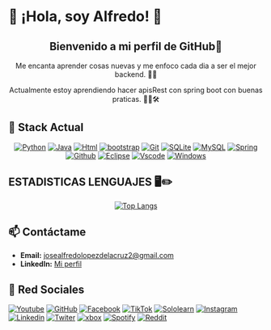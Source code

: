 # 👋 ¡Hola, soy Alfredo! 👻

<div align="center">
  <h2>Bienvenido a mi perfil de GitHub🤖</h2>
  <p>Me encanta aprender cosas nuevas y me enfoco cada dia a ser el mejor backend. 🎨✨</p>
  <p>Actualmente estoy aprendiendo hacer apisRest con spring boot con buenas praticas. 👨‍💻🛠️ </p>
</div>

## 🌟 Stack Actual
<div align="center">
  
[![Python](https://skillicons.dev/icons?i=python&theme=dark&perline=15)](#)
[![Java](https://skillicons.dev/icons?i=java&theme=dark&perline=15)](#)
[![Html](https://skillicons.dev/icons?i=html&theme=dark&perline=15)](#)
[![bootstrap](https://skillicons.dev/icons?i=bootstrap&theme=dark&perline=15)](#)
[![Git](https://skillicons.dev/icons?i=git&theme=dark&perline=15)](#)
[![SQLite](https://skillicons.dev/icons?i=sqlite&theme=dark&perline=15)](#)
[![MySQL](https://skillicons.dev/icons?i=mysql&theme=dark&perline=15)](#)
[![Spring](https://skillicons.dev/icons?i=spring&theme=dark&perline=15)](#)
[![Github](https://skillicons.dev/icons?i=github&theme=dark&perline=15)](#)
[![Eclipse](https://skillicons.dev/icons?i=eclipse&theme=dark&perline=15)](#)
[![Vscode](https://skillicons.dev/icons?i=vscode&theme=dark&perline=15)](#)
[![Windows](https://skillicons.dev/icons?i=windows&theme=dark&perline=15)](#)
</div>

## ESTADISTICAS LENGUAJES 🖥️✏️
<div align="center">

[![Top Langs](https://github-readme-stats.vercel.app/api/top-langs/?username=AlfreGood20&layout=compact&theme=radical)](#)

</div>

## 📫 Contáctame
- **Email:** [josealfredolopezdelacruz2@gmail.com](mailto:josealfredolopezdelacruz2@gmail.com)
- **LinkedIn:** [Mi perfil](https://www.linkedin.com/José-Alfredo-López-De-La-Cruz)

## 🤳 Red Sociales
[![Youtube](https://img.shields.io/youtube/channel/subscribers/UC_4tAABjsiIy2iQ4IQfV_Yw?style=social&logoSize=auto&)](https://www.youtube.com/@alfredopro202)
[![GitHub](https://img.shields.io/badge/GitHub-100000?style=for-the-badge&logo=github&logoColor=white)](https://github.com/AlfreGood20)
[![Facebook](https://img.shields.io/badge/Facebook-1877F2?style=for-the-badge&logo=facebook&logoColor=white)](https://www.facebook.com/josealfredo.lopezdelacruz.58?mibextid=ZbWKwL)
[![TikTok](https://img.shields.io/badge/TikTok-000000?style=for-the-badge&logo=tiktok&logoColor=white)](https://www.tiktok.com/@alfredopro20?_t=8sgZBDNAQ3Z&_r=1)
[![Sololearn](https://img.shields.io/badge/-Sololearn-3a464b?style=for-the-badge&logo=Sololearn&logoColor=white)](https://www.sololearn.com/profile/30577356/?ref=app)
[![Instagram](https://img.shields.io/badge/Instagram-E4405F?style=for-the-badge&logo=instagram&logoColor=white)](https://www.instagram.com/by_.alfy)
[![Linkedin](https://img.shields.io/badge/LinkedIn-0077B5?style=for-the-badge&logo=linkedin&logoColor=white)](https://www.linkedin.com/in/jos%C3%A9-alfredo-l%C3%B3pez-de-la-cruz-640276324)
[![Twiter](https://img.shields.io/badge/Twitter-1DA1F2?style=for-the-badge&logo=twitter&logoColor=white)](https://x.com/josealf31400345)
[![xbox](https://img.shields.io/badge/Xbox-107C10?style=for-the-badge&logo=xbox&logoColor=white)](https://www.xbox.com/play/share/friend/EA7QncZUi4)
[![Spotify](https://img.shields.io/badge/Spotify-1ED760?&style=for-the-badge&logo=spotify&logoColor=white)](https://open.spotify.com/user/21w5ciecvkjk36a3fpeibzaqi)
[![Reddit](https://img.shields.io/badge/Reddit-FF4500?style=for-the-badge&logo=reddit&logoColor=white)](https://www.reddit.com/u/Alfredo416_44/s/kwjpnYHCVI)

>

